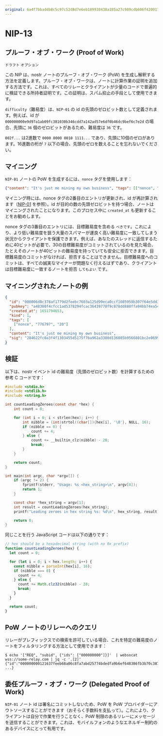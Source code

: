 ```yaml
---
original: 6a4f7bbaddb8c5c97c52d8d7e6eb189938438a185a27c989cdb606f42001743a
---
```


NIP-13
======

プルーフ・オブ・ワーク (Proof of Work)
-------------

`ドラフト` `オプション`

この NIP は、nostr ノートのプルーフ・オブ・ワーク (PoW) を生成し解釈する方法を定義します。プルーフ・オブ・ワークは、ノートに計算作業の証明を追加する方法です。これは、すべてのリレーとクライアントが少量のコードで普遍的に検証できる所持者証明です。この証明は、スパム抑止の手段として使用できます。

`difficulty`（難易度）は、`NIP-01` の id の先頭のゼロビット数として定義されます。例えば、id が `000000000e9d97a1ab09fc381030b346cdd7a142ad57e6df0b46dc9bef6c7e2d` の場合、先頭に `36` 個のゼロビットがあるため、難易度は `36` です。

`002f...` は2進数で `0000 0000 0010 1111...` であり、先頭に10個のゼロがあります。16進数の桁が `7` 以下の場合、先頭のゼロを数えることを忘れないでください。

マイニング
------

`NIP-01` ノートの PoW を生成するには、`nonce` タグを使用します：

```json
{"content": "It's just me mining my own business", "tags": [["nonce", "1", "21"]]}
```

マイニング時には、nonce タグの2番目のエントリが更新され、id が再計算されます（[NIP-01](./01.md) を参照）。id が目的の数の先頭ゼロビットを持つ場合、ノートはマイニングされたことになります。このプロセス中に `created_at` も更新することをお勧めします。

nonce タグの3番目のエントリには、目標難易度を含める `べきです`。これにより、より低い難易度を狙う大量のスパマーが運良く高い難易度に一致してしまう状況からクライアントを保護できます。例えば、あなたのスレッドに返信するために40ビットが必要で、30の目標難易度がコミットされているのを見た場合、たとえそのノートが40ビットの難易度を持っていても安全に拒否できます。目標難易度のコミットがなければ、拒否することはできません。目標難易度へのコミットは、すべての誠実なマイナーが問題なく行えるはずであり、クライアントは目標難易度に一致するノートを拒否 `してもよい` です。

マイニングされたノートの例
------------------

```json
{
  "id": "000006d8c378af1779d2feebc7603a125d99eca0ccf1085959b307f64e5dd358",
  "pubkey": "a48380f4cfcc1ad5378294fcac36439770f9c878dd880ffa94bb74ea54a6f243",
  "created_at": 1651794653,
  "kind": 1,
  "tags": [
    ["nonce", "776797", "20"]
  ],
  "content": "It's just me mining my own business",
  "sig": "284622fc0a3f4f1303455d5175f7ba962a3300d136085b9566801bc2e0699de0c7e31e44c81fb40ad9049173742e904713c3594a1da0fc5d2382a25c11aba977"
}
```

検証
----------

以下は、nostr イベント id の難易度（先頭のゼロビット数）を計算するための参考 C コードです：

```c
#include <stdio.h>
#include <stdlib.h>
#include <string.h>

int countLeadingZeroes(const char *hex) {
    int count = 0;

    for (int i = 0; i < strlen(hex); i++) {
        int nibble = (int)strtol((char[]){hex[i], '\0'}, NULL, 16);
        if (nibble == 0) {
            count += 4;
        } else {
            count += __builtin_clz(nibble) - 28;
            break;
        }
    }

    return count;
}

int main(int argc, char *argv[]) {
    if (argc != 2) {
        fprintf(stderr, "Usage: %s <hex_string>\n", argv[0]);
        return 1;
    }

    const char *hex_string = argv[1];
    int result = countLeadingZeroes(hex_string);
    printf("Leading zeroes in hex string %s: %d\n", hex_string, result);

    return 0;
}
```

同じことを行う JavaScript コードは以下の通りです：

```javascript
// hex should be a hexadecimal string (with no 0x prefix)
function countLeadingZeroes(hex) {
  let count = 0;

  for (let i = 0; i < hex.length; i++) {
    const nibble = parseInt(hex[i], 16);
    if (nibble === 0) {
      count += 4;
    } else {
      count += Math.clz32(nibble) - 28;
      break;
    }
  }

  return count;
}
```

PoW ノートのリレーへのクエリ
-----------------------------

リレーがプレフィックスでの検索を許可している場合、これを特定の難易度のノートをフィルタリングする方法として使用できます：

```
$ echo '["REQ", "subid", {"ids": ["000000000"]}]'  | websocat wss://some-relay.com | jq -c '.[2]'
{"id":"000000000121637feeb68a06c8fa7abd25774bdedfa9b6ef648386fb3b70c387", ...}
```

委任プルーフ・オブ・ワーク (Delegated Proof of Work)
-----------------------

`NIP-01` ノート id は署名にコミットしないため、PoW を PoW プロバイダーにアウトソースすることができます（おそらく手数料を支払って）。これにより、クライアントは自分で作業を行うことなく、PoW 制限のあるリレーにメッセージを送信することができます。これは、モバイルフォンのようなエネルギー制約のあるデバイスにとって有用です。